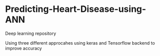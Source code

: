 # Predicting-Heart-Disease-using-ANN
Deep learning repository

Using three different approcahes using keras and Tensorflow backend to improve accuracy
